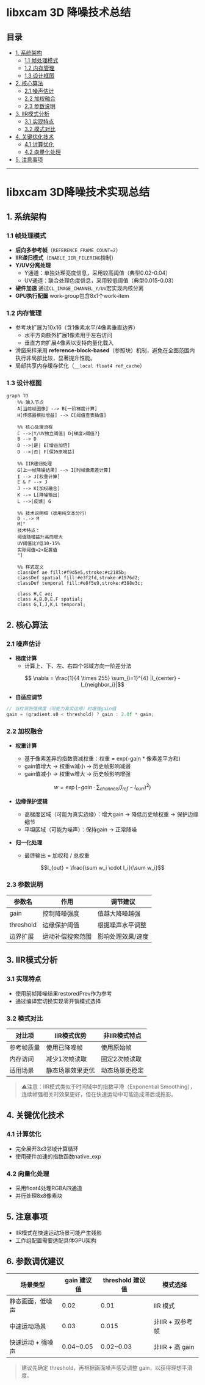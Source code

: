 # libxcam 3D 降噪技术总结

## 目录
- [1. 系统架构](#1-系统架构)
  - [1.1 帧处理模式](#11-帧处理模式)
  - [1.2 内存管理](#12-内存管理)
  - [1.3 设计框图](#13-设计框图)
- [2. 核心算法](#2-核心算法)
  - [2.1 噪声估计](#21-噪声估计)
  - [2.2 加权融合](#22-加权融合)
  - [2.3 参数说明](#23-参数说明)
- [3. IIR模式分析](#3-iir模式分析)
  - [3.1 实现特点](#31-实现特点)
  - [3.2 模式对比](#32-模式对比)
- [4. 关键优化技术](#4-关键优化技术)
  - [4.1 计算优化](#41-计算优化)
  - [4.2 向量化处理](#42-向量化处理)
- [5. 注意事项](#5-注意事项)

---

# libxcam 3D降噪技术实现总结

## 1. 系统架构
### 1.1 帧处理模式
   - **后向多参考帧**（`REFERENCE_FRAME_COUNT=2`）
   - **IIR递归模式**（`ENABLE_IIR_FILERING`控制）
   - **Y/UV分离处理**
     - Y通道：单独处理亮度信息，采用较高阈值（典型0.02-0.04）
     - UV通道：联合处理色度信息，采用较低阈值（典型0.015-0.03）
   - **硬件加速** 通过`CL_IMAGE_CHANNEL_Y/UV`宏实现内核分离
   - **GPU执行配置** work-group包含8x1个work-item

### 1.2 内存管理
   - 参考块扩展为10x16（含1像素水平/4像素垂直边界）
     - 水平方向额外扩展1像素用于左右访问
     - 垂直方向扩展4像素以支持向量化载入
   - 滑窗采样采用 **reference-block-based**（参照块）机制，避免在全图范围内执行非局部比较，显著提升性能。
   - 局部共享内存缓存优化（`__local float4 ref_cache`）



### 1.3 设计框图

```mermaid
graph TD
    %% 输入节点
    A[当前帧图像] --> B[一阶梯度计算]
    H[传感器模拟增益] --> C[阈值查表插值]
    
    %% 核心处理流程
    C -->|Y/UV独立阈值| D{梯度>阈值?}
    B --> D
    D -->|是| E[增益加倍]
    D -->|否| F[保持原增益]
    
    %% IIR递归处理
    G[上一帧降噪结果] --> I[时域像素差计算]
    I --> J[权重计算]
    E & F --> J
    J --> K[加权融合]
    K --> L[降噪输出]
    L -->|反馈| G
    
    %% 技术说明框（改用纯文本分行）
    D -.-> M
    M["
    技术特点：
    阈值随增益升高而增大
    UV阈值比Y低10-15%
    实际阈值=2×配置值
    "]

    %% 样式定义
    classDef ae fill:#f9d5e5,stroke:#c2185b;
    classDef spatial fill:#e3f2fd,stroke:#1976d2;
    classDef temporal fill:#e8f5e9,stroke:#388e3c;
    
    class H,C ae;
    class A,B,D,E,F spatial;
    class G,I,J,K,L temporal;
```

## 2. 核心算法
### 2.1 噪声估计
- **梯度计算**
  - 计算上、下、左、右四个邻域方向一阶差分法

```math
  \nabla = \frac{1}{4 \times 255} \sum_{i=1}^{4} |I_{center} - I_{neighbor_i}|
```

- **自适应调节**
```c
// 当检测到强梯度（可能为真实边缘）时增强gain值
gain = (gradient.s0 < threshold) ? gain : 2.0f * gain;
```

### 2.2 加权融合
- **权重计算**

  - 基于像素差异的指数衰减权重：权重 = exp(-gain * 像素差平方和)
  - gain值增大 → 权重w减小 → 历史帧影响减弱
  - gain值减小 → 权重w增大 → 历史帧影响增强
```math
w = \exp(-gain \cdot \sum_{channels}(I_{ref}-I_{curr})^2)
```

- **边缘保护逻辑**

  - 高梯度区域（可能为真实边缘）：增大gain → 降低历史帧权重 → 保护边缘细节
  - 平坦区域（可能为噪声）：保持gain → 正常降噪

- **归一化处理**

  - 最终输出 = 加权和 / 总权重
```math
I_{out} = \frac{\sum w_i \cdot I_i}{\sum w_i}
```

### 2.3 参数说明

| 参数名       | 作用                | 调节建议          |
|-------------|---------------------|------------------|
| gain        | 控制降噪强度        | 值越大降噪越强    |
| threshold   | 边缘保护阈值        | 根据噪声水平调整  |
| 边界扩展    | 运动补偿搜索范围    | 影响处理效果/速度 |

## 3. IIR模式分析
### 3.1 实现特点
 - 使用前帧降噪结果restoredPrev作为参考
 - 通过编译宏切换实现零开销模式选择

### 3.2 模式对比
 | 对比项       | IIR模式优势          | 非IIR模式特点      |
 |-------------|---------------------|-------------------|
 | 参考帧质量   | 使用已降噪帧        | 使用原始帧        |
 | 内存访问     | 减少1次帧读取       | 固定2次帧读取     |
 | 适用场景     | 静态场景效果更优    | 动态场景更稳定    |

> ⚠️注意：IIR模式类似于时间域中的指数平滑（Exponential Smoothing），连续帧强相关时效果更好，但在快速运动中可能造成滞后或拖影。


## 4. 关键优化技术
### 4.1 计算优化
 - 完全展开3x3邻域计算循环
 - 使用硬件加速的指数函数native_exp

### 4.2 向量化处理
 - 采用float4处理RGBA四通道
 - 并行处理8x8像素块


## 5. 注意事项
- IIR模式在快速运动场景可能产生残影
- 工作组配置需要适配具体GPU架构


## 6. 参数调优建议

| 场景类型         | gain 建议值 | threshold 建议值 | 模式选择  |
|------------------|-------------|------------------|------------|
| 静态画面，低噪声 | 0.02        | 0.01             | IIR 模式   |
| 中速运动场景     | 0.03        | 0.015            | 非IIR + 双参考帧 |
| 快速运动 + 强噪声| 0.04~0.05   | 0.02~0.03        | 非IIR + 高 gain  |

> 建议先确定 threshold，再根据画面噪声感受调整 gain，以获得理想平滑度。
